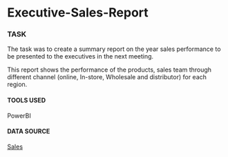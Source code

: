 # Executive-Sales-Report
### TASK
The task was to create a summary report on the year sales performance to be presented to the executives in the next meeting.

This report shows the performance of the products, sales team through different channel (online, In-store, Wholesale and distributor) for each region.

#### TOOLS USED
PowerBI

#### DATA SOURCE
[Sales](https://drive.google.com/file/d/1bfcVkMOZNr6rXdC1r3xCO0WUSe_Bo7_s/view)
